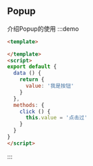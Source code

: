 <script>
export default {
  data () {
    return {
      value: '我是按钮'
    }
  },
  methods: {
    click () {
      this.value = '点击过'
    }
  }
}
</script>

## Popup
介绍Popup的使用
:::demo
``` html
<template>

</template>
<script>
export default {
  data () {
    return {
      value: '我是按钮'
    }
  },
  methods: {
    click () {
      this.value = '点击过'
    }
  }
}
</script>
```
:::